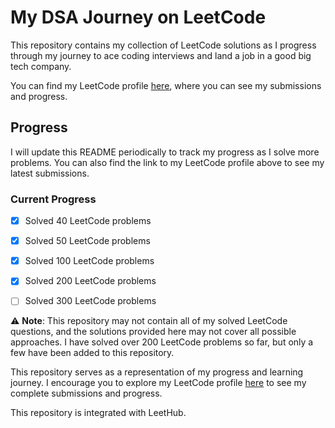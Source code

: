 # My DSA Journey on LeetCode

This repository contains my collection of LeetCode solutions as I progress through my journey to ace coding interviews and land a job in a good big tech company. 

You can find my LeetCode profile [here](https://leetcode.com/Stutim/), where you can see my submissions and progress.

## Progress

I will update this README periodically to track my progress as I solve more problems. You can also find the link to my LeetCode profile above to see my latest submissions.

### Current Progress

- [x] Solved 40 LeetCode problems
- [x] Solved 50 LeetCode problems
- [x] Solved 100 LeetCode problems
- [x] Solved 200 LeetCode problems
- [ ] Solved 300 LeetCode problems


⚠️ **Note**: This repository may not contain all of my solved LeetCode questions, and the solutions provided here may not cover all possible approaches. I have solved over 200 LeetCode problems so far, but only a few have been added to this repository.

This repository serves as a representation of my progress and learning journey. I encourage you to explore my LeetCode profile [here](https://leetcode.com/Stutim/) to see my complete submissions and progress.





This repository is integrated with LeetHub.


